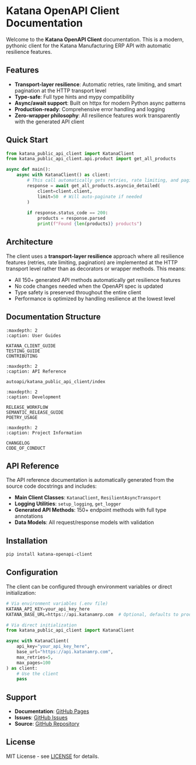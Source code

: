 # Katana OpenAPI Client Documentation

Welcome to the **Katana OpenAPI Client** documentation. This is a modern, pythonic
client for the Katana Manufacturing ERP API with automatic resilience features.

## Features

- **Transport-layer resilience**: Automatic retries, rate limiting, and smart pagination
  at the HTTP transport level
- **Type-safe**: Full type hints and mypy compatibility
- **Async/await support**: Built on httpx for modern Python async patterns
- **Production-ready**: Comprehensive error handling and logging
- **Zero-wrapper philosophy**: All resilience features work transparently with the
  generated API client

## Quick Start

```python
from katana_public_api_client import KatanaClient
from katana_public_api_client.api.product import get_all_products

async def main():
    async with KatanaClient() as client:
        # This call automatically gets retries, rate limiting, and pagination
        response = await get_all_products.asyncio_detailed(
            client=client.client,
            limit=50  # Will auto-paginate if needed
        )
        
        if response.status_code == 200:
            products = response.parsed
            print(f"Found {len(products)} products")
```

## Architecture

The client uses a **transport-layer resilience** approach where all resilience features
(retries, rate limiting, pagination) are implemented at the HTTP transport level rather
than as decorators or wrapper methods. This means:

- All 150+ generated API methods automatically get resilience features
- No code changes needed when the OpenAPI spec is updated
- Type safety is preserved throughout the entire client
- Performance is optimized by handling resilience at the lowest level

## Documentation Structure

```{toctree}
:maxdepth: 2
:caption: User Guides

KATANA_CLIENT_GUIDE
TESTING_GUIDE
CONTRIBUTING
```

```{toctree}
:maxdepth: 2
:caption: API Reference

autoapi/katana_public_api_client/index
```

```{toctree}
:maxdepth: 2
:caption: Development

RELEASE_WORKFLOW
SEMANTIC_RELEASE_GUIDE
POETRY_USAGE
```

```{toctree}
:maxdepth: 2
:caption: Project Information

CHANGELOG
CODE_OF_CONDUCT
```

## API Reference

The API reference documentation is automatically generated from the source code
docstrings and includes:

- **Main Client Classes**: `KatanaClient`, `ResilientAsyncTransport`
- **Logging Utilities**: `setup_logging`, `get_logger`
- **Generated API Methods**: 150+ endpoint methods with full type annotations
- **Data Models**: All request/response models with validation

## Installation

```bash
pip install katana-openapi-client
```

## Configuration

The client can be configured through environment variables or direct initialization:

```python
# Via environment variables (.env file)
KATANA_API_KEY=your_api_key_here
KATANA_BASE_URL=https://api.katanamrp.com  # Optional, defaults to production

# Via direct initialization
from katana_public_api_client import KatanaClient

async with KatanaClient(
    api_key="your_api_key_here",
    base_url="https://api.katanamrp.com",
    max_retries=5,
    max_pages=100
) as client:
    # Use the client
    pass
```

## Support

- **Documentation**: [GitHub Pages](https://dougborg.github.io/katana-openapi-client/)
- **Issues**: [GitHub Issues](https://github.com/dougborg/katana-openapi-client/issues)
- **Source**: [GitHub Repository](https://github.com/dougborg/katana-openapi-client)

## License

MIT License - see
[LICENSE](https://github.com/dougborg/katana-openapi-client/blob/main/LICENSE) for
details.
